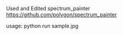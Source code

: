 
Used and Edited spectrum_painter
https://github.com/polygon/spectrum_painter

usage:
	python run sample.jpg
